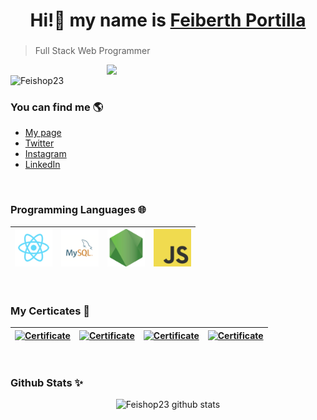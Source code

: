    <h1 align="center">Hi!👋 my name is <a href="">Feiberth Portilla</a></h1>
   
   
   ### 
 > Full Stack Web Programmer
<img align='right'  src="https://media1.giphy.com/media/2lsuxZberrcac/giphy.gif?cid=ecf05e470lj66ys424uwj8fx6ear0rld6cx8e0jzlq8d6hk6&rid=giphy.gif&ct=g" width="350" >

</br>
<img src="https://komarev.com/ghpvc/?username=Feishop23" alt="Feishop23" />



### You can find me  🌎
- [My page](https://feiberthportafolio.netlify.app/)
- [Twitter](https://twitter.com/FeiberthPorti)
- [Instagram](https://instagram.com/Feiberth.Portilla)
- [LinkedIn](https://www.linkedin.com/in/feiberth-portilla-7b7004241/)
</br>

### Programming Languages  🌐

|  [<img src="https://raw.githubusercontent.com/github/explore/80688e429a7d4ef2fca1e82350fe8e3517d3494d/topics/react/react.png" alt="React" width="60">](https://react.com/) | [<img src="https://raw.githubusercontent.com/github/explore/80688e429a7d4ef2fca1e82350fe8e3517d3494d/topics/mysql/mysql.png" alt="myslq" width="60">](https://mysql.com/)  | [<img src="https://raw.githubusercontent.com/github/explore/80688e429a7d4ef2fca1e82350fe8e3517d3494d/topics/nodejs/nodejs.png" alt="nodejs" width="60">](https://nodejs.org/)  |  [<img src="https://raw.githubusercontent.com/github/explore/80688e429a7d4ef2fca1e82350fe8e3517d3494d/topics/javascript/javascript.png" alt="jQuery" width="60">](https://jquery.com/) 
|---|---|---|---|

</br>

### My Certicates  🏫
| [<img src="https://verified.cv:3000/v2/ims/image/06208493180974" alt="Certificate" width="200px" heigth="200px">](https://certificates.academlo.com/en/verify/06208493180974) | [<img src="https://verified.cv:3000/v2/ims/image/06989216157011" alt="Certificate" width="200px" heigth="200px">](https://certificates.academlo.com/en/verify/06989216157011) | [<img src="https://verified.cv:3000/v2/ims/image/26785716288525" alt="Certificate" width="200px" heigth="200px">](https://certificates.academlo.com/en/verify/26785716288525) | [<img src="https://verified.cv:3000/v2/ims/image/41163785314986" alt="Certificate" width="200px" heigth="200px">](https://certificates.academlo.com/en/verify/41163785314986)
 |---|---|---|---|
 </br>
 
 ### Github Stats ✨
<p align="center">
<img alt="Feishop23 github stats" src="https://github-readme-stats.vercel.app/api?username=Feishop23&&show_icons=true&bg_color=ffffff">
</p>
<!--
[![Feishop23 GitHub stats](https://github-readme-stats.vercel.app/api?username=Feishop23)](https://github.com/anuraghazra/github-readme-stats)
**Feishop23/Feishop23** is a ✨ _special_ ✨ repository because its `README.md` (this file) appears on your GitHub profile.

Here are some ideas to get you started:

- 🔭 I’m currently working on ...
- 🌱 I’m currently learning ...
- 👯 I’m looking to collaborate on ...
- 🤔 I’m looking for help with ...
- 💬 Ask me about ...
- 📫 How to reach me: ...
- 😄 Pronouns: ...
- ⚡ Fun fact: ...
-->
